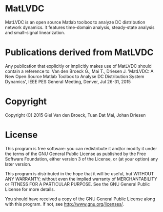 # MatLVDC
MatLVDC is an open source Matlab toolbox to analyze DC distribution network dynamics. It features time-domain analysis, steady-state analysis and small-signal linearization.

# Publications derived from MatLVDC
Any publication that explicitly or implicitly makes use of MatLVDC should contain a reference to:
Van den Broeck G., Mai T., Driesen J. 'MatLVDC: A New Open Source Matlab Toolbox to Analyse DC Distribution System Dynamics', IEEE PES General Meeting, Denver, Jul 26-31, 2015

# Copyright
Copyright (C) 2015  Giel Van den Broeck, Tuan Dat Mai, Johan Driesen

# License
This program is free software: you can redistribute it and/or modify
it under the terms of the GNU General Public License as published by
the Free Software Foundation, either version 3 of the License, or
(at your option) any later version.

This program is distributed in the hope that it will be useful,
but WITHOUT ANY WARRANTY; without even the implied warranty of
MERCHANTABILITY or FITNESS FOR A PARTICULAR PURPOSE.  See the
GNU General Public License for more details.

You should have received a copy of the GNU General Public License
along with this program.  If not, see <http://www.gnu.org/licenses/>.
